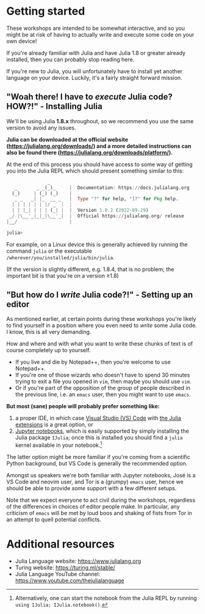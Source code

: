 # Getting started

These workshops are intended to be somewhat interactive, and so you might be at risk of having to actually write and execute some code on your own device!

If you're already familiar with Julia and have Julia 1.8 or greater already installed, then you can probably stop reading here.

If you're new to Julia, you will unfortunately have to install yet another language on your device. Luckily, it's a fairly straight forward mission.



## "Woah there! I have to *execute* Julia code? HOW?!" - Installing Julia

We'll be using Julia **1.8.x** throughout, so we recommend you use the same version to avoid any issues.

**Julia can be downloaded at the official website (https://julialang.org/downloads/) and a more detailed instructions can also be found there (https://julialang.org/downloads/platform/).**

At the end of this process you should have access to some way of getting you into the Julia REPL which should present something similar to this:

```julia
               _
   _       _ _(_)_     |  Documentation: https://docs.julialang.org
  (_)     | (_) (_)    |
   _ _   _| |_  __ _   |  Type "?" for help, "]?" for Pkg help.
  | | | | | | |/ _` |  |
  | | |_| | | | (_| |  |  Version 1.8.2 (2022-09-29)
 _/ |\__'_|_|_|\__'_|  |  Official https://julialang.org/ release
|__/                   |

julia> 
```

For example, on a Linux device this is generally achieved by running the command `julia` or the executable `/wherever/you/installed/julia/bin/julia`.

(If the version is slightly different, e.g. 1.8.4, that is no problem; the important bit is that you're on a version ≥1.8)

## "But how do I *write* Julia code?!" - Setting up an editor

As mentioned earlier, at certain points during these workshops you're likely to find yourself in a position where you even need to *write* some Julia code. I know, this is all very demanding.

How and where and with what you want to write these chunks of text is of course completely up to yourself.

- If you live and die by Notepad++, then you're welcome to use Notepad++.
- If you're one of those wizards who doesn't have to spend 30 minutes trying to exit a file you opened in `vim`, then maybe you should use `vim`.
- Or if you're part of the opposition of the group of people described in the previous line, i.e. an `emacs` user, then you might want to use `emacs`.

**But most (sane) people will probably prefer something like:**
1. a proper IDE, in which case [Visual Studio (VS) Code](https://code.visualstudio.com/) with [the Julia extensions](https://www.julia-vscode.org/) is a great option, or
2. [Jupyter notebooks](https://jupyter.org/), which is easily supported by simply installing the Julia package `IJulia`; once this is installed you should find a `julia` kernel available in your notebook.[^1]

The latter option might be more familiar if you're coming from a scientific Python background, but VS Code is generally the recommended option.

Amongst us speakers we're both familiar with Jupyter notebooks, José is a VS Code and neovim user, and Tor is a (grumpy) `emacs` user, hence we should be able to provide _some_ support with a few different setups.

Note that we expect everyone to act civil during the workshops, regardless of the differences in choices of editor people make. 
In particular, any criticism of `emacs` will be met by loud boos and shaking of fists from Tor in an attempt to quell potential conflicts.

# Additional resources
- Julia Language website: https://www.julialang.org
- Turing website: https://turing.ml/stable/
- Julia Language YouTube channel: https://www.youtube.com/thejulialanguage

[^1]: Alternatively, one can start the notebook from the Julia REPL by running `using IJulia; IJulia.notebook()`.
